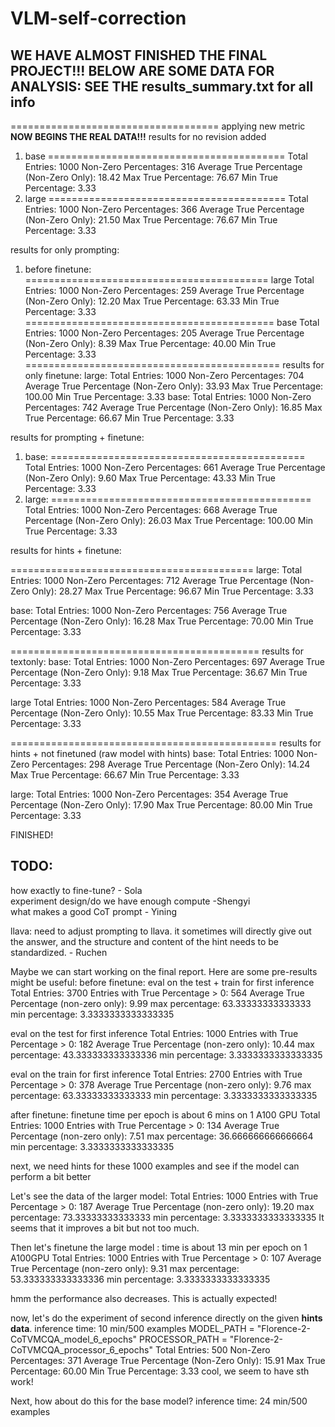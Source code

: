 # VLM-self-correction


## WE HAVE ALMOST FINISHED THE FINAL PROJECT!!! BELOW ARE SOME DATA FOR ANALYSIS: SEE THE results_summary.txt for all info

==================================== applying new metric
**NOW BEGINS THE REAL DATA!!!**
results for no revision added
1. base
=========================================
Total Entries: 1000
Non-Zero Percentages: 316
Average True Percentage (Non-Zero Only): 18.42
Max True Percentage: 76.67
Min True Percentage: 3.33
2. large
=========================================
Total Entries: 1000
Non-Zero Percentages: 366
Average True Percentage (Non-Zero Only): 21.50
Max True Percentage: 76.67
Min True Percentage: 3.33

results for only prompting:
1. before finetune:
==========================================
large
Total Entries: 1000
Non-Zero Percentages: 259
Average True Percentage (Non-Zero Only): 12.20
Max True Percentage: 63.33
Min True Percentage: 3.33
===========================================
base
Total Entries: 1000
Non-Zero Percentages: 205
Average True Percentage (Non-Zero Only): 8.39
Max True Percentage: 40.00
Min True Percentage: 3.33
============================================
results for only finetune:
large:
Total Entries: 1000
Non-Zero Percentages: 704
Average True Percentage (Non-Zero Only): 33.93
Max True Percentage: 100.00
Min True Percentage: 3.33
base:
Total Entries: 1000
Non-Zero Percentages: 742
Average True Percentage (Non-Zero Only): 16.85
Max True Percentage: 66.67
Min True Percentage: 3.33

results for prompting + finetune:
1. base:
============================================
Total Entries: 1000
Non-Zero Percentages: 661
Average True Percentage (Non-Zero Only): 9.60
Max True Percentage: 43.33
Min True Percentage: 3.33
2. large:
=============================================
Total Entries: 1000
Non-Zero Percentages: 668
Average True Percentage (Non-Zero Only): 26.03
Max True Percentage: 100.00
Min True Percentage: 3.33

results for hints + finetune:

==========================================
large:
Total Entries: 1000
Non-Zero Percentages: 712
Average True Percentage (Non-Zero Only): 28.27
Max True Percentage: 96.67
Min True Percentage: 3.33

base:
Total Entries: 1000
Non-Zero Percentages: 756
Average True Percentage (Non-Zero Only): 16.28
Max True Percentage: 70.00
Min True Percentage: 3.33

===========================================
results for textonly:
base:
Total Entries: 1000
Non-Zero Percentages: 697
Average True Percentage (Non-Zero Only): 9.18
Max True Percentage: 36.67
Min True Percentage: 3.33

large
Total Entries: 1000
Non-Zero Percentages: 584
Average True Percentage (Non-Zero Only): 10.55
Max True Percentage: 83.33
Min True Percentage: 3.33

==============================================
results for hints + not finetuned (raw model with hints)
base:
Total Entries: 1000
Non-Zero Percentages: 298
Average True Percentage (Non-Zero Only): 14.24
Max True Percentage: 66.67
Min True Percentage: 3.33

large:
Total Entries: 1000
Non-Zero Percentages: 354
Average True Percentage (Non-Zero Only): 17.90
Max True Percentage: 80.00
Min True Percentage: 3.33

FINISHED!


## TODO:  
how exactly to fine-tune? - Sola​  
experiment design/do we have enough compute -Shengyi​  
what makes a good CoT prompt - Yining​  

llava: need to adjust prompting to llava. it sometimes will directly give out the answer, and the structure and content of the hint needs to be standardized. - Ruchen

Maybe we can start working on the final report. Here are some pre-results might be useful:
before finetune:
eval on the test + train for first inference
Total Entries: 3700
Entries with True Percentage > 0: 564
Average True Percentage (non-zero only): 9.99
max percentage: 63.33333333333333
min percentage: 3.3333333333333335

eval on the test for first inference
Total Entries: 1000
Entries with True Percentage > 0: 182
Average True Percentage (non-zero only): 10.44
max percentage: 43.333333333333336
min percentage: 3.3333333333333335

eval on the train for first inference
Total Entries: 2700
Entries with True Percentage > 0: 378
Average True Percentage (non-zero only): 9.76
max percentage: 63.33333333333333
min percentage: 3.3333333333333335

after finetune: finetune time per epoch is about 6 mins on 1 A100 GPU
Total Entries: 1000
Entries with True Percentage > 0: 134
Average True Percentage (non-zero only): 7.51
max percentage: 36.666666666666664
min percentage: 3.3333333333333335

next, we need hints for these 1000 examples and see if the model can perform a bit better

Let's see the data of the larger model:
Total Entries: 1000
Entries with True Percentage > 0: 187
Average True Percentage (non-zero only): 19.20
max percentage: 73.33333333333333
min percentage: 3.3333333333333335
It seems that it improves a bit but not too much. 

Then let's finetune the large model : time is about 13 min per epoch on 1 A100GPU
Total Entries: 1000
Entries with True Percentage > 0: 107
Average True Percentage (non-zero only): 9.31
max percentage: 53.333333333333336
min percentage: 3.3333333333333335

hmm the performance also decreases. This is actually expected!

now, let's do the experiment of second inference directly on the given **hints data**.
inference time: 10 min/500 examples
MODEL_PATH = "Florence-2-CoTVMCQA_model_6_epochs"
PROCESSOR_PATH = "Florence-2-CoTVMCQA_processor_6_epochs"
Total Entries: 500
Non-Zero Percentages: 371
Average True Percentage (Non-Zero Only): 15.91
Max True Percentage: 60.00
Min True Percentage: 3.33
cool, we seem to have sth work!

Next, how about do this for the base model?
inference time: 24 min/500 examples


